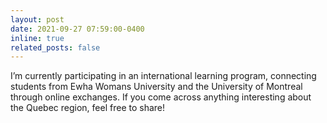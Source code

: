 ```yaml
---
layout: post
date: 2021-09-27 07:59:00-0400
inline: true
related_posts: false
---
```


I’m currently participating in an international learning program, connecting students from Ewha Womans University and the University of Montreal through online exchanges. If you come across anything interesting about the Quebec region, feel free to share!